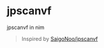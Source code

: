 # jpscanvf
jpscanvf in nim

> Inspired by [SaigoNoo/jpscanvf](https://github.com/SaigoNoo/jpscanvf)
